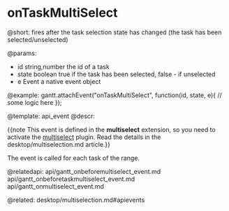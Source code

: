 onTaskMultiSelect
=============

@short:
	fires after the task selection state has changed (the task has been selected/unselected)

@params:
- id		string,number 		the id of a task
- state 	boolean	 			true if the task has been selected, false - if unselected
- e 		Event				a native event object

@example:
gantt.attachEvent("onTaskMultiSelect", function(id, state, e){
	// some logic here
});

@template:	api_event
@descr:

{{note This event is defined in the **multiselect** extension, so you need to activate the [multiselect](desktop/extensions_list.md#multitaskselection) plugin. Read the details in the desktop/multiselection.md article.}}



The event is called for each task of the range.

@relatedapi:
api/gantt_onbeforemultiselect_event.md
api/gantt_onbeforetaskmultiselect_event.md
api/gantt_onmultiselect_event.md


@related:
desktop/multiselection.md#apievents
